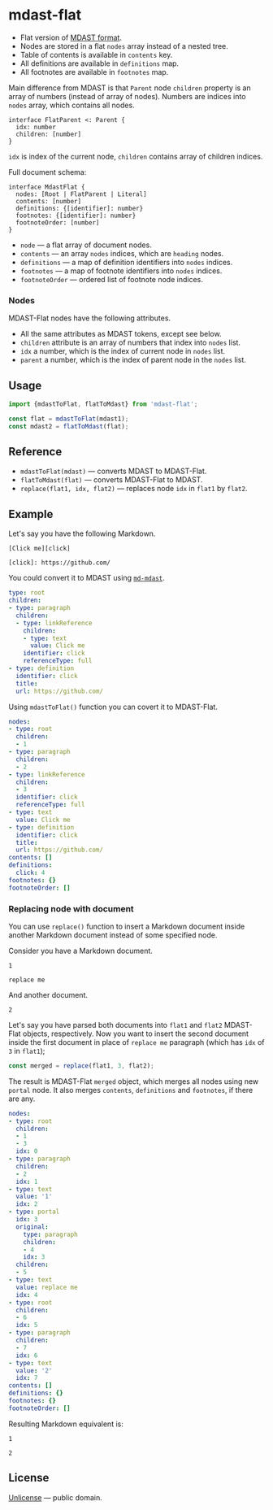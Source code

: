# mdast-flat

- Flat version of [MDAST format](https://github.com/syntax-tree/mdast).
- Nodes are stored in a flat `nodes` array instead of a nested tree.
- Table of contents is available in `contents` key.
- All definitions are available in `definitions` map.
- All footnotes are available in `footnotes` map.

Main difference from MDAST is that `Parent` node `children` property is an
array of numbers (instead of array of nodes). Numbers are indices into `nodes`
array, which contains all nodes.

```idl
interface FlatParent <: Parent {
  idx: number
  children: [number]
}
```

`idx` is index of the current node, `children` contains array of children indices.

Full document schema:

```idl
interface MdastFlat {
  nodes: [Root | FlatParent | Literal]
  contents: [number]
  definitions: {[identifier]: number}
  footnotes: {[identifier]: number}
  footnoteOrder: [number]
}
```

- `node` &mdash; a flat array of document nodes.
- `contents` &mdash; an array `nodes` indices, which are `heading` nodes.
- `definitions` &mdash; a map of definition identifiers into `nodes` indices.
- `footnotes` &mdash; a map of footnote identifiers into `nodes` indices.
- `footnoteOrder` &mdash; ordered list of footnote node indices.


### Nodes

MDAST-Flat nodes have the following attributes.

- All the same attributes as MDAST tokens, except see below.
- `children` attribute is an array of numbers that index into `nodes` list.
- `idx` a number, which is the index of current node in `nodes` list.
- `parent` a number, which is the index of parent node in the `nodes` list.

## Usage

```js
import {mdastToFlat, flatToMdast} from 'mdast-flat';

const flat = mdastToFlat(mdast1);
const mdast2 = flatToMdast(flat);
```


## Reference

- `mdastToFlat(mdast)` &mdash; converts MDAST to MDAST-Flat.
- `flatToMdast(flat)` &mdash; converts MDAST-Flat to MDAST.
- `replace(flat1, idx, flat2)` &mdash; replaces node `idx` in `flat1` by `flat2`.


## Example

Let's say you have the following Markdown.

    [Click me][click]

    [click]: https://github.com/

You could convert it to MDAST using [`md-mdast`](https://github.com/streamich/md-mdast).

```yml
type: root
children:
- type: paragraph
  children:
  - type: linkReference
    children:
    - type: text
      value: Click me
    identifier: click
    referenceType: full
- type: definition
  identifier: click
  title:
  url: https://github.com/
```

Using `mdastToFlat()` function you can covert it to MDAST-Flat.

```yml
nodes:
- type: root
  children:
  - 1
- type: paragraph
  children:
  - 2
- type: linkReference
  children:
  - 3
  identifier: click
  referenceType: full
- type: text
  value: Click me
- type: definition
  identifier: click
  title:
  url: https://github.com/
contents: []
definitions:
  click: 4
footnotes: {}
footnoteOrder: []
```

### Replacing node with document

You can use `replace()` function to insert a Markdown document inside another Markdown
document instead of some specified node.

Consider you have a Markdown document.

    1

    replace me

And another document.

    2

Let's say you have parsed both documents into `flat1` and `flat2` MDAST-Flat objects, respectively.
Now you want to insert the second document inside the first document in place of `replace me`
paragraph (which has `idx` of `3` in `flat1`);

```js
const merged = replace(flat1, 3, flat2);
```

The result is MDAST-Flat `merged` object, which merges all nodes using new `portal` node. It also
merges `contents`, `definitions` and `footnotes`, if there are any.

```yml
nodes:
- type: root
  children:
  - 1
  - 3
  idx: 0
- type: paragraph
  children:
  - 2
  idx: 1
- type: text
  value: '1'
  idx: 2
- type: portal
  idx: 3
  original:
    type: paragraph
    children:
    - 4
    idx: 3
  children:
  - 5
- type: text
  value: replace me
  idx: 4
- type: root
  children:
  - 6
  idx: 5
- type: paragraph
  children:
  - 7
  idx: 6
- type: text
  value: '2'
  idx: 7
contents: []
definitions: {}
footnotes: {}
footnoteOrder: []
```

Resulting Markdown equivalent is:

    1

    2


## License

[Unlicense](LICENSE) &mdash; public domain.
